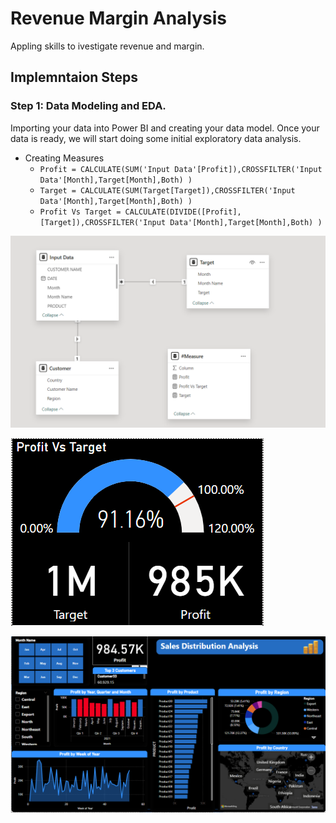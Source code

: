 # Revenue Margin Analysis
Appling skills to ivestigate revenue and margin.

## Implemntaion Steps
### Step 1: Data Modeling and EDA.
Importing your data into Power BI and creating your data model. Once your data is ready, we will start doing some initial exploratory data analysis.

* Creating Measures
  * ```Profit = CALCULATE(SUM('Input Data'[Profit]),CROSSFILTER('Input Data'[Month],Target[Month],Both) )```
  * ```Target = CALCULATE(SUM(Target[Target]),CROSSFILTER('Input Data'[Month],Target[Month],Both) ) ```
  * ```Profit Vs Target = CALCULATE(DIVIDE([Profit],[Target]),CROSSFILTER('Input Data'[Month],Target[Month],Both) ) ```


![](Images/1.png)

![](Images/2.png)

![](Images/0.png)
